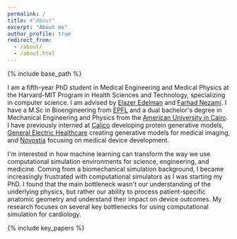 ```yaml
---
permalink: /
title: #"About"
excerpt: "About me"
author_profile: true
redirect_from: 
  - /about/
  - /about.html
---
```


{% include base_path %}

I am a fifth-year PhD student in Medical Engineering and Medical Physics at the Harvard-MIT Program in Health Sciences and Technology, specializing in computer science. I am advised by [Elazer Edelman](https://en.wikipedia.org/wiki/Elazer_R._Edelman) and [Farhad Nezami](https://nezamilab.bwh.harvard.edu/). I have a M.Sc in Bioengineering from [EPFL](https://www.epfl.ch/schools/sv/) and a dual bachelor's degree in Mechanical Engineering and Physics from the [American University in Cairo](https://www.aucegypt.edu/). I have previously interned at [Calico](https://www.calicolabs.com/) developing protein generative models, [General Electric Healthcare](https://www.gehealthcare.com/) creating generative models for medical imaging, and [Novostia](https://www.novostia.com/) focusing on medical device development.
 
<!-- ## Research Interests -->
I'm interested in how machine learning can transform the way we use computational simulation environments for science, engineering, and medicine. Coming from a biomechanical simulation background, I became increasingly frustrated with computational simulators as I was starting my PhD. I found that the main bottleneck wasn't our understanding of the underlying physics, but rather our ability to process patient-specific anatomic geometry and understand their impact on device outcomes. My research focuses on several key bottlenecks for using computational simulation for cardiology.


<!-- To this end my PhD focuses on 1) computational geometry to reconstruct patient-specific models from multi-modal datasets of cardiovascular images 2) generative diffusion models to create synthetic anatomies that help reveal the relationship bewteen subtle geometric variation and simulated device outcomes, and 3) virtual trial platforms that simulate device deployment on large scale anatomic cohorts to train phsyics-based surrogate machine learning. -->

<style type="text/css">
	.paper_metadata a {
		text-decoration: none!important;
		color: #494e52;
	}
	table, th, td {
		border: 0px solid black;
	}
	table.pub_table {
		width: 100%;
		font-size: 12pt;
	}
	td.pub_td1 {
		width: 33%;
	}
	td.pub_td2 {
		width: 67%;
	}
	span.subbullet {
		font-size: 11pt;
		margin-left: 20px
	}
	oral {
		font-weight: bold;
		color: red;
	}

	/* Remove sidebar constraints to make content wider */
	@media (min-width: 925px) {
		.page {
			float: none !important;
			width: auto !important;
			margin-left: 200px !important;
			margin-right: 20px !important;
		}
	}

    /* Style the gallery */
    #gallery {
		/* display: block; */
		display: flex;
		flex-wrap: wrap;
    }

    /* Style the art pieces */
    .gallery-row {
		display: block; /* Display the art pieces in a row */
		width: 100%; /* Set the width of each art piece to 30% of the gallery width */
    }

    .art-piece {
		width: 30%; /* Set the width of each art piece to 30% of the gallery width */
		margin: 1%; /* Add some margin around each art piece */
    }

    /* Style the images */
    .art-piece img {
    	cursor: pointer;
		width: 100%;
    }
	
	/* Style the modals */
	#modal {
		display: none;
		margin: auto;
		position: fixed;
		z-index: 1; /* Sit on top */
		left: 50%;
		top: 50%;
		transform: translate(-50%, -50%);
		--r: 1/1;
		aspect-ratio: var(--r);
		width:min(90%, min(960px, 90vh*(var(--r))));
		justify-content: center;
		align-items: center;
		box-sizing: border-box;
		padding: 10px;
		overflow: auto;
		background-color: rgba(0,0,0,0.9); /* Black w/ opacity */
	}
	
	.button {
		display: none;
		background: white;
		border-radius: 50%;
		box-shadow: 0 4px 12px rgb(0 0 0 / 15%);
		position: fixed;
		cursor: pointer;
		margin-left: 2px;
		margin-right: 2px;
		margin-top: -20px;
  		color: rgb(102, 102, 102);
		opacity: 1;
		transition-duration: .2s;
		transition-property: opacity;
		z-index: 3;
		top: 50%;
		align-items: center;
		border: none;
		justify-content: center;
		padding: 2px 10px 4px;
	}
	#leftarrow {
		left: 5px;
	}
	#rightarrow {
		right: 5px;
	}

</style>
<script src="assets/js/gallery.js"></script>
<script src="https://unpkg.com/vanilla-back-to-top@7.2.1/dist/vanilla-back-to-top.min.js"></script>
<script>addBackToTop({
  diameter: 56,
  backgroundColor: 'rgb(255, 82, 82)',
  textColor: '#fff'
})</script>

{% include key_papers %}

